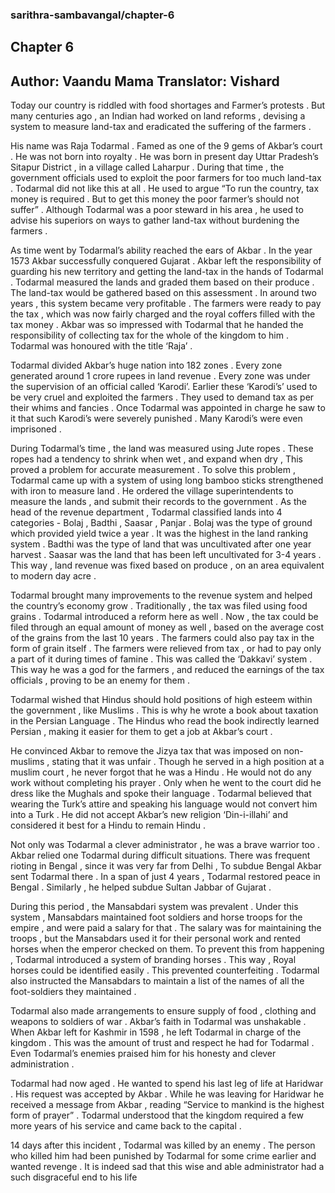 ### sarithra-sambavangal/chapter-6
## Chapter 6
Author: Vaandu Mama
Translator: Vishard
---
Today our country is riddled with food shortages and Farmer’s protests . But many centuries ago , an Indian had worked on land reforms , devising a system to measure land-tax and eradicated the suffering of the farmers .

 His name was Raja Todarmal .  Famed as one of the 9 gems of Akbar’s court . He was not born into royalty . He was born in present day Uttar Pradesh’s Sitapur District , in a village called Laharpur . During that time , the government officials used to exploit the poor farmers for too much land-tax . Todarmal did not like this at all . He used to argue  “To run the country, tax money is required . But to get this money the poor farmer’s should not suffer”  . Although Todarmal was a poor steward in his area , he used to advise his superiors on ways to gather land-tax without burdening the farmers .

As time went by Todarmal’s ability reached the ears of Akbar . In the year 1573 Akbar successfully conquered Gujarat . Akbar left the responsibility of guarding his new territory and getting the land-tax in the hands of Todarmal . Todarmal measured the lands and graded them based on their produce  . The land-tax would be gathered based on this assessment . In around two years , this system became very profitable . The farmers were ready to pay the tax , which was now fairly charged and the royal coffers filled with the tax money . Akbar was so impressed with Todarmal that he handed the responsibility of collecting tax for the whole of the kingdom to him . Todarmal was honoured with the title ‘Raja’ .

Todarmal divided Akbar’s huge nation into 182 zones . Every zone generated around 1 crore rupees in land revenue . Every zone was under the supervision of an official called ‘Karodi’.  Earlier these ‘Karodi’s’ used to be very cruel and exploited the farmers . They used to demand tax as per their whims and fancies . Once Todarmal was appointed in charge he saw to it that such Karodi’s were severely punished . Many Karodi’s were even imprisoned .

During Todarmal’s time , the land was measured using Jute ropes . These ropes had a tendency to shrink when wet , and expand when dry , This proved a problem for accurate measurement . To solve this problem , Todarmal came up with a system of using long bamboo sticks strengthened with iron to measure land . He ordered the village superintendents to measure the lands , and submit their records to the government . 
As the head of the revenue department , Todarmal classified lands into 4 categories - Bolaj , Badthi , Saasar , Panjar . Bolaj was the type of ground which provided yield twice a year . It was the highest in the land ranking system . Badthi was the type of land that was uncultivated after one year harvest .  Saasar was the land that has been left uncultivated for 3-4 years . This way , land revenue was fixed based on produce , on an area equivalent to modern day acre .

Todarmal brought many improvements to the revenue system and helped the country’s economy grow . Traditionally , the tax was filed using food grains  . Todarmal introduced a reform here as well . Now , the tax could be filed through an equal amount  of money as well , based on the average cost of the grains from the last 10 years . The farmers could also pay tax in the form of grain itself . The farmers were relieved from tax , or had to pay only a part of it during times of famine . This was called the ‘Dakkavi’ system . This way he was a god for the farmers , and reduced the earnings of the tax officials , proving to be an enemy for them . 

Todarmal wished that Hindus should hold positions of high esteem within the government , like Muslims . This is why he wrote a book about taxation in the Persian Language . The Hindus who read the book indirectly learned Persian , making it easier for them to get a job at Akbar’s court . 

He convinced Akbar to remove the Jizya tax that was imposed on non-muslims , stating that it was unfair . Though he served in a high position at a muslim court , he never forgot that he was a Hindu . He would not do any work without completing his prayer . Only when he went to the court did he dress like the Mughals and spoke their language . Todarmal believed that wearing the Turk’s attire and speaking his language would not convert him into a Turk . He did not accept Akbar’s new religion ‘Din-i-illahi’ and considered it best for a Hindu to remain Hindu . 

Not only was Todarmal a clever administrator , he was a brave warrior too . Akbar relied one Todarmal during difficult situations. 
 There was frequent rioting in Bengal , since it was very far from Delhi , To subdue Bengal Akbar sent Todarmal there . In a span of just 4 years , Todarmal  restored peace in Bengal . Similarly , he helped subdue Sultan Jabbar of Gujarat . 

During this period , the Mansabdari system was prevalent . Under this system , Mansabdars maintained foot soldiers and horse troops for the empire , and were paid a salary for that . The salary was for maintaining the troops , but the Mansabdars used it for their personal work and rented horses when the emperor checked on them. To prevent this from happening , Todarmal introduced a system of branding horses . This way , Royal horses could be identified easily . This prevented counterfeiting .  Todarmal also instructed the Mansabdars to maintain a list of the names of all the foot-soldiers they maintained . 

Todarmal also made arrangements to ensure supply of food , clothing and weapons to soldiers of war . Akbar’s faith in Todarmal was unshakable . When Akbar left for Kashmir in 1598 , he left Todarmal in charge of the kingdom . This was the amount of trust and respect he had for Todarmal . Even Todarmal’s enemies praised him for his honesty and clever administration .

Todarmal had now aged . He wanted to spend his last leg of life at Haridwar . His request was accepted by Akbar . While he was leaving for Haridwar he received a message from Akbar , reading “Service to mankind is the highest form of prayer” . Todarmal understood that the kingdom required a few more years of his service and came back to the capital .

14 days after this incident , Todarmal was killed by an enemy . The person who killed him had been punished by Todarmal for some crime earlier and wanted revenge . It is indeed sad that this  wise and able administrator had a such disgraceful end to his life
